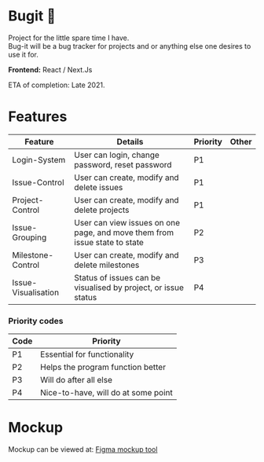 # Bugit :bug: 
  
Project for the little spare time I have.<br>
Bug-it will be a bug tracker for projects and or anything else one desires to use it for.

**Frontend:** React / Next.Js <br>

ETA of completion: Late 2021.


# Features

| Feature | Details | Priority | Other |
|---|---|---|---|
| Login-System | User can login, change password, reset password | P1 |   |
| Issue-Control | User can create, modify and delete issues | P1 |   |
| Project-Control | User can create, modify and delete projects | P1 |   |
| Issue-Grouping | User can view issues on one page, and move them from issue state to state | P2 |   |
| Milestone-Control | User can create, modify and delete milestones | P3 |   |
| Issue-Visualisation | Status of issues can be visualised by project, or issue status  | P4 |   |

### Priority codes
| Code | Priority |
|---|---|
| P1 | Essential for functionality |
| P2 | Helps the program function better |
| P3 | Will do after all else |
| P4 | Nice-to-have, will do at some point |

# Mockup
Mockup can be viewed at: [Figma mockup tool](https://www.figma.com/file/bk4hP8W5uOanNY6ANlQ9AD/Bug-It?node-id=2%3A8)
